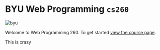 # BYU **Web Programming** `cs260`

![byu](byuLogo.png)
 
Welcome to Web Programming 260. To get started [view the course page](profile/README.md).


This is crazy

